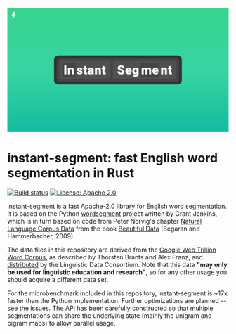 ![Cover logo](./cover.svg)

# instant-segment: fast English word segmentation in Rust

[![Build status](https://github.com/InstantDomainSearch/instant-segment/workflows/CI/badge.svg)](https://github.com/InstantDomainSearch/instant-segment/actions?query=workflow%3ACI)
[![License: Apache 2.0](https://img.shields.io/badge/License-Apache%202.0-blue.svg)](LICENSE-APACHE)

instant-segment is a fast Apache-2.0 library for English word segmentation.
It is based on the Python [wordsegment][python] project written by Grant Jenkins,
which is in turn based on code from Peter Norvig's chapter [Natural Language
Corpus Data][chapter] from the book [Beautiful Data][book] (Segaran and Hammerbacher, 2009).

The data files in this repository are derived from the [Google Web Trillion Word
Corpus][corpus], as described by Thorsten Brants and Alex Franz, and [distributed][distributed] by the
Linguistic Data Consortium. Note that this data **"may only be used for linguistic
education and research"**, so for any other usage you should acquire a different data set.

For the microbenchmark included in this repository, instant-segment is ~17x faster than
the Python implementation. Further optimizations are planned -- see the [issues][issues].
The API has been carefully constructed so that multiple segmentations can share
the underlying state (mainly the unigram and bigram maps) to allow parallel usage.

[python]: https://github.com/grantjenks/python-wordsegment
[chapter]: http://norvig.com/ngrams/
[book]: http://oreilly.com/catalog/9780596157111/
[corpus]: http://googleresearch.blogspot.com/2006/08/all-our-n-gram-are-belong-to-you.html
[distributed]: https://catalog.ldc.upenn.edu/LDC2006T13
[issues]: https://github.com/InstantDomainSearch/instant-segment/issues
